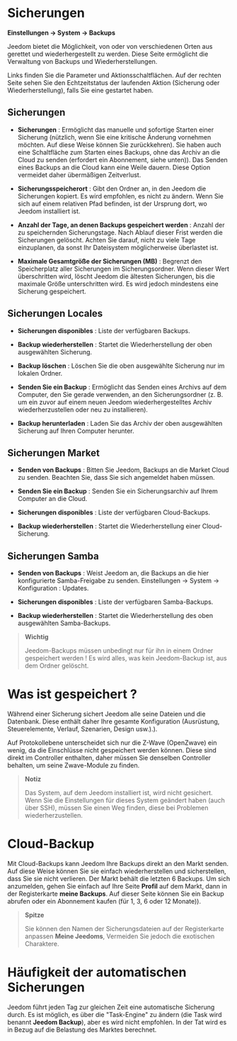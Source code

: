 # Sicherungen
**Einstellungen → System → Backups**

Jeedom bietet die Möglichkeit, von oder von verschiedenen Orten aus gerettet und wiederhergestellt zu werden.
Diese Seite ermöglicht die Verwaltung von Backups und Wiederherstellungen.


Links finden Sie die Parameter und Aktionsschaltflächen. Auf der rechten Seite sehen Sie den Echtzeitstatus der laufenden Aktion (Sicherung oder Wiederherstellung), falls Sie eine gestartet haben.

## Sicherungen

- **Sicherungen** : Ermöglicht das manuelle und sofortige Starten einer Sicherung (nützlich, wenn Sie eine kritische Änderung vornehmen möchten. Auf diese Weise können Sie zurückkehren). Sie haben auch eine Schaltfläche zum Starten eines Backups, ohne das Archiv an die Cloud zu senden (erfordert ein Abonnement, siehe unten)). Das Senden eines Backups an die Cloud kann eine Weile dauern. Diese Option vermeidet daher übermäßigen Zeitverlust.

- **Sicherungsspeicherort** : Gibt den Ordner an, in den Jeedom die Sicherungen kopiert. Es wird empfohlen, es nicht zu ändern. Wenn Sie sich auf einem relativen Pfad befinden, ist der Ursprung dort, wo Jeedom installiert ist.

- **Anzahl der Tage, an denen Backups gespeichert werden** : Anzahl der zu speichernden Sicherungstage. Nach Ablauf dieser Frist werden die Sicherungen gelöscht. Achten Sie darauf, nicht zu viele Tage einzuplanen, da sonst Ihr Dateisystem möglicherweise überlastet ist.

- **Maximale Gesamtgröße der Sicherungen (MB)** : Begrenzt den Speicherplatz aller Sicherungen im Sicherungsordner. Wenn dieser Wert überschritten wird, löscht Jeedom die ältesten Sicherungen, bis die maximale Größe unterschritten wird. Es wird jedoch mindestens eine Sicherung gespeichert.

## Sicherungen Locales

- **Sicherungen disponibles** : Liste der verfügbaren Backups.

- **Backup wiederherstellen** : Startet die Wiederherstellung der oben ausgewählten Sicherung.

- **Backup löschen** : Löschen Sie die oben ausgewählte Sicherung nur im lokalen Ordner.

- **Senden Sie ein Backup** : Ermöglicht das Senden eines Archivs auf dem Computer, den Sie gerade verwenden, an den Sicherungsordner (z. B. um ein zuvor auf einem neuen Jeedom wiederhergestelltes Archiv wiederherzustellen oder neu zu installieren).

- **Backup herunterladen** : Laden Sie das Archiv der oben ausgewählten Sicherung auf Ihren Computer herunter.

## Sicherungen Market

- **Senden von Backups** : Bitten Sie Jeedom, Backups an die Market Cloud zu senden. Beachten Sie, dass Sie sich angemeldet haben müssen.

- **Senden Sie ein Backup** : Senden Sie ein Sicherungsarchiv auf Ihrem Computer an die Cloud.

- **Sicherungen disponibles** : Liste der verfügbaren Cloud-Backups.

- **Backup wiederherstellen** : Startet die Wiederherstellung einer Cloud-Sicherung.

## Sicherungen Samba

- **Senden von Backups** : Weist Jeedom an, die Backups an die hier konfigurierte Samba-Freigabe zu senden. Einstellungen → System → Konfiguration : Updates.

- **Sicherungen disponibles** : Liste der verfügbaren Samba-Backups.

- **Backup wiederherstellen** : Startet die Wiederherstellung des oben ausgewählten Samba-Backups.

> **Wichtig**
>
> Jeedom-Backups müssen unbedingt nur für ihn in einem Ordner gespeichert werden ! Es wird alles, was kein Jeedom-Backup ist, aus dem Ordner gelöscht.


# Was ist gespeichert ?

Während einer Sicherung sichert Jeedom alle seine Dateien und die Datenbank. Diese enthält daher Ihre gesamte Konfiguration (Ausrüstung, Steuerelemente, Verlauf, Szenarien, Design usw.).).

Auf Protokollebene unterscheidet sich nur die Z-Wave (OpenZwave) ein wenig, da die Einschlüsse nicht gespeichert werden können. Diese sind direkt im Controller enthalten, daher müssen Sie denselben Controller behalten, um seine Zwave-Module zu finden.

> **Notiz**
>
> Das System, auf dem Jeedom installiert ist, wird nicht gesichert. Wenn Sie die Einstellungen für dieses System geändert haben (auch über SSH), müssen Sie einen Weg finden, diese bei Problemen wiederherzustellen.

# Cloud-Backup

Mit Cloud-Backups kann Jeedom Ihre Backups direkt an den Markt senden. Auf diese Weise können Sie sie einfach wiederherstellen und sicherstellen, dass Sie sie nicht verlieren. Der Markt behält die letzten 6 Backups. Um sich anzumelden, gehen Sie einfach auf Ihre Seite **Profil** auf dem Markt, dann in der Registerkarte **meine Backups**. Auf dieser Seite können Sie ein Backup abrufen oder ein Abonnement kaufen (für 1, 3, 6 oder 12 Monate)).

> **Spitze**
>
> Sie können den Namen der Sicherungsdateien auf der Registerkarte anpassen **Meine Jeedoms**, Vermeiden Sie jedoch die exotischen Charaktere.

# Häufigkeit der automatischen Sicherungen

Jeedom führt jeden Tag zur gleichen Zeit eine automatische Sicherung durch. Es ist möglich, es über die &quot;Task-Engine&quot; zu ändern (die Task wird benannt **Jeedom Backup**), aber es wird nicht empfohlen. In der Tat wird es in Bezug auf die Belastung des Marktes berechnet.
